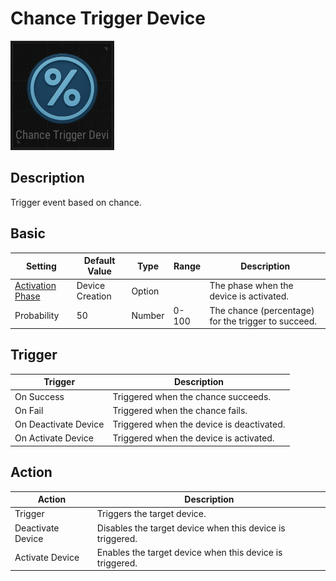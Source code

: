 # Chance Trigger Device

![ChanceTrigger Icon](../.images/DeviceIcons/Device_ChanceTrigger.png)

## Description

Trigger event based on chance.

## Basic

| Setting                                      | Default Value     | Type | Range | Description                                      |
|----------------------------------------------|-------------------|------|-------|--------------------------------------------------|
| [Activation Phase](../General/Common_Device_Settings.md#activation-phase) | Device Creation    | Option | | The phase when the device is activated.           |
| Probability                                  | 50                | Number | 0-100 | The chance (percentage) for the trigger to succeed.|

## Trigger

| Trigger                | Description                                                        |
|------------------------|--------------------------------------------------------------------|
| On Success             | Triggered when the chance succeeds.                                 |
| On Fail                | Triggered when the chance fails.                                    |
| On Deactivate Device   | Triggered when the device is deactivated.                          |
| On Activate Device     | Triggered when the device is activated.                            |

## Action

| Action                | Description                                                        |
|-----------------------|--------------------------------------------------------------------|
| Trigger               | Triggers the target device.                                         |
| Deactivate Device     | Disables the target device when this device is triggered.           |
| Activate Device       | Enables the target device when this device is triggered.            |
